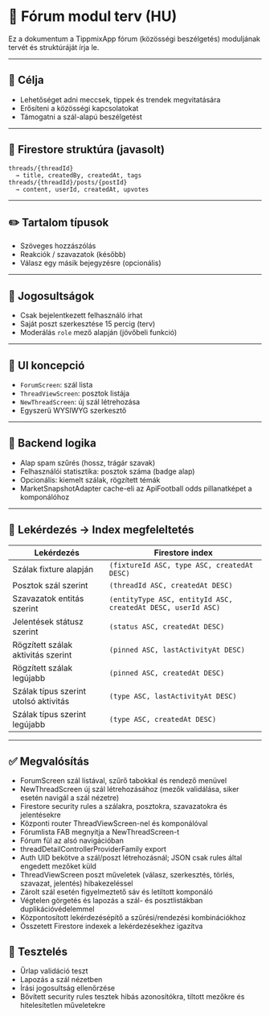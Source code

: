 # 💬 Fórum modul terv (HU)

Ez a dokumentum a TippmixApp fórum (közösségi beszélgetés) moduljának tervét és struktúráját írja le.

---

## 🎯 Célja

- Lehetőséget adni meccsek, tippek és trendek megvitatására
- Erősíteni a közösségi kapcsolatokat
- Támogatni a szál-alapú beszélgetést

---

## 📁 Firestore struktúra (javasolt)

```
threads/{threadId}
  → title, createdBy, createdAt, tags
threads/{threadId}/posts/{postId}
  → content, userId, createdAt, upvotes
```

---

## ✏️ Tartalom típusok

- Szöveges hozzászólás
- Reakciók / szavazatok (később)
- Válasz egy másik bejegyzésre (opcionális)

---

## 🔐 Jogosultságok

- Csak bejelentkezett felhasználó írhat
- Saját poszt szerkesztése 15 percig (terv)
- Moderálás `role` mező alapján (jövőbeli funkció)

---

## 📱 UI koncepció

- `ForumScreen`: szál lista
- `ThreadViewScreen`: posztok listája
- `NewThreadScreen`: új szál létrehozása
- Egyszerű WYSIWYG szerkesztő

---

## 🔁 Backend logika

- Alap spam szűrés (hossz, trágár szavak)
- Felhasználói statisztika: posztok száma (badge alap)
- Opcionális: kiemelt szálak, rögzített témák
- MarketSnapshotAdapter cache-eli az ApiFootball odds pillanatképet a komponálóhoz

---

## 📇 Lekérdezés → Index megfeleltetés

| Lekérdezés | Firestore index |
| --- | --- |
| Szálak fixture alapján | `(fixtureId ASC, type ASC, createdAt DESC)` |
| Posztok szál szerint | `(threadId ASC, createdAt DESC)` |
| Szavazatok entitás szerint | `(entityType ASC, entityId ASC, createdAt DESC, userId ASC)` |
| Jelentések státusz szerint | `(status ASC, createdAt DESC)` |
| Rögzített szálak aktivitás szerint | `(pinned ASC, lastActivityAt DESC)` |
| Rögzített szálak legújabb | `(pinned ASC, createdAt DESC)` |
| Szálak típus szerint utolsó aktivitás | `(type ASC, lastActivityAt DESC)` |
| Szálak típus szerint legújabb | `(type ASC, createdAt DESC)` |

---

## ✅ Megvalósítás

- ForumScreen szál listával, szűrő tabokkal és rendező menüvel
- NewThreadScreen új szál létrehozásához (mezők validálása, siker esetén navigál a szál nézetre)
- Firestore security rules a szálakra, posztokra, szavazatokra és jelentésekre
- Központi router ThreadViewScreen-nel és komponálóval
- Fórumlista FAB megnyitja a NewThreadScreen-t
- Fórum fül az alsó navigációban
- threadDetailControllerProviderFamily export
- Auth UID bekötve a szál/poszt létrehozásnál; JSON csak rules által engedett mezőket küld
- ThreadViewScreen poszt műveletek (válasz, szerkesztés, törlés, szavazat, jelentés) hibakezeléssel
- Zárolt szál esetén figyelmeztető sáv és letiltott komponáló
- Végtelen görgetés és lapozás a szál- és posztlistákban duplikációvédelemmel
- Központosított lekérdezésépítő a szűrési/rendezési kombinációkhoz
- Összetett Firestore indexek a lekérdezésekhez igazítva

## 🧪 Tesztelés

- Űrlap validáció teszt
- Lapozás a szál nézetben
- Írási jogosultság ellenőrzése
- Bővített security rules tesztek hibás azonosítókra, tiltott mezőkre és hitelesítetlen műveletekre
